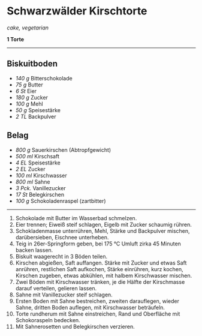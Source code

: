 # Schwarzwälder Kirschtorte

*cake, vegetarian*

**1 Torte**

---

## Biskuitboden
- *140 g* Bitterschokolade
- *75 g* Butter
- *6 St* Eier
- *180 g* Zucker
- *100 g* Mehl
- *50 g* Speisestärke
- *2 TL* Backpulver

## Belag
- *800 g* Sauerkirschen (Abtropfgewicht)
- *500 ml* Kirschsaft
- *4 EL* Speisestärke
- *2 EL* Zucker
- *100 ml* Kirschwasser
- *800 ml* Sahne
- *3 Pck.* Vanillezucker
- *17 St* Belegkirschen
- *100 g* Schokoladenraspel (zartbitter)

---

1. Schokolade mit Butter im Wasserbad schmelzen.
2. Eier trennen; Eiweiß steif schlagen, Eigelb mit Zucker schaumig rühren.
3. Schokladenmasse unterrühren, Mehl, Stärke und Backpulver mischen, darübersieben, Eischnee unterheben.
4. Teig in 26er-Springform geben, bei 175 °C Umluft zirka 45 Minuten backen lassen.
5. Biskuit waagerecht in 3 Böden teilen.
6. Kirschen abgießen, Saft auffangen. Stärke mit Zucker und etwas Saft anrühren, restlichen Saft aufkochen, Stärke einrühren, kurz kochen, Kirschen zugeben, etwas abkühlen, mit halbem Kirschwasser mischen.
7. Zwei Böden mit Kirschwasser tränken, je die Hälfte der Kirschmasse darauf verteilen, gelieren lassen.
8. Sahne mit Vanillezucker steif schlagen.
9. Ersten Boden mit Sahne bestreichen, zweiten darauflegen, wieder Sahne, dritten Boden auflegen, mit Kirschwasser beträufeln.
10. Torte rundherum mit Sahne einstreichen, Rand und Oberfläche mit Schokoraspeln bedecken.
11. Mit Sahnerosetten und Belegkirschen verzieren.
